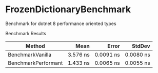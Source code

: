 # FrozenDictionaryBenchmark
Benchmark for dotnet 8 performance oriented types

Benchmark Results

| Method              | Mean     | Error     | StdDev    |
|-------------------- |---------:|----------:|----------:|
| BenchmarkVanilla    | 3.576 ns | 0.0091 ns | 0.0080 ns |
| BenchmarkPerformant | 1.433 ns | 0.0065 ns | 0.0055 ns |
